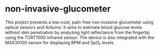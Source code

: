 # non-invasive-glucometer
This project presents a low-cost, pain-free non-invasive glucometer using optical sensors and Arduino. It aims to estimate blood glucose levels without skin penetration by analyzing light reflectance from the fingertip using the TCRT1000 infrared sensor. The device is also integrated with the MAX30100 sensor for displaying BPM and SpO₂ levels.
